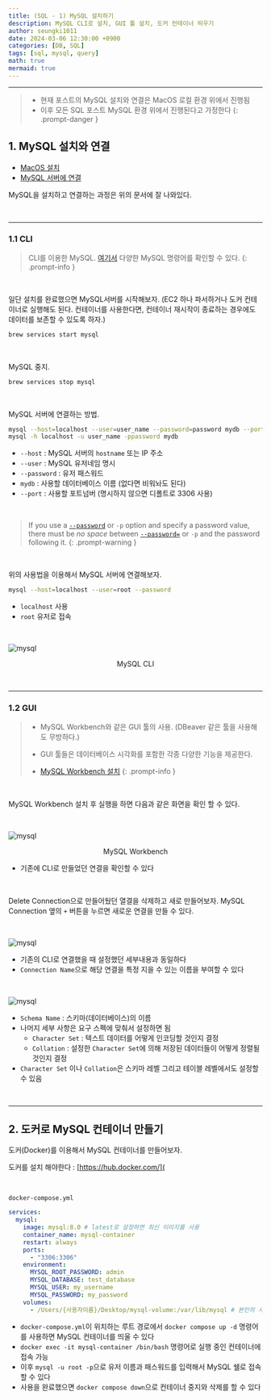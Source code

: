 ```yaml
---
title: (SQL - 1) MySQL 설치하기
description: MySQL CLI로 설치, GUI 툴 설치, 도커 컨테이너 띄우기
author: seungki1011
date: 2024-03-06 12:30:00 +0900
categories: [DB, SQL]
tags: [sql, mysql, query]
math: true
mermaid: true
---
```


---

> * 현재 포스트의 MySQL 설치와 연결은 MacOS 로컬 환경 위에서 진행됨
> * 이후 모든 SQL 포스트 MySQL 환경 위에서 진행된다고 가정한다
{: .prompt-danger }

## 1. MySQL 설치와 연결

* [MacOS 설치](https://dev.mysql.com/doc/mysql-installation-excerpt/8.0/en/macos-installation.html)
* [MySQL 서버에 연결](https://dev.mysql.com/doc/refman/8.0/en/connecting.html)

MySQL을 설치하고 연결하는 과정은 위의 문서에 잘 나와있다.

<br>

---

### 1.1 CLI

> CLI를 이용한 MySQL. [여기서](https://dev.mysql.com/doc/refman/8.0/en/mysql-commands.html) 다양한 MySQL 명령어를 확인할 수 있다.
{: .prompt-info }

<br>

일단 설치를 완료했으면 MySQL서버를 시작해보자. (EC2 하나 파서하거나 도커 컨테이너로 실행해도 된다. 컨테이너를 사용한다면, 컨테이너 재시작이 종료하는 경우에도 데이터를 보존할 수 있도록 하자.)

```bash
brew services start mysql 
```

<br>

MySQL 중지.

```bash
brew services stop mysql
```

<br>

MySQL 서버에 연결하는 방법.

```bash
mysql --host=localhost --user=user_name --password=password mydb --port=3306
mysql -h localhost -u user_name -ppassword mydb
```

* ```--host``` : MySQL 서버의 ```hostname``` 또는 IP 주소
* ```--user``` : MySQL 유저네임 명시
* ```--password``` : 유저 패스워드
* ```mydb``` : 사용할 데이터베이스 이름 (없다면 비워놔도 된다)
* ```--port``` : 사용할 포트넘버 (명시하지 않으면 디폴트로 3306 사용)

<br>

> If you use a [`--password`](https://dev.mysql.com/doc/refman/8.0/en/connection-options.html#option_general_password) or `-p` option and specify a password value, there must be *no space* between [`--password=`](https://dev.mysql.com/doc/refman/8.0/en/connection-options.html#option_general_password) or `-p` and the password following it.
{: .prompt-warning }

<br>

위의 사용법을 이용해서 MySQL 서버에 연결해보자.

```bash
mysql --host=localhost --user=root --password
```

* ```localhost``` 사용
* ```root``` 유저로 접속

<br>

![mysql](../post_images/2024-03-06-sql-1-mysql/mysqlconnect.png)

<p align='center'>MySQL CLI</p>

<br>

---

### 1.2 GUI

> * MySQL Workbench와 같은 GUI 툴의 사용. (DBeaver 같은 툴을 사용해도 무방하다.)
>
> * GUI 툴들은 데이터베이스 시각화를 포함한 각종 다양한 기능을 제공한다.
> * [MySQL Workbench 설치](https://dev.mysql.com/downloads/workbench/)
{: .prompt-info }

<br>

MySQL Workbench 설치 후 실행을 하면 다음과 같은 화면을 확인 할 수 있다.

<br>

![mysql](../post_images/2024-03-06-sql-1-mysql/mysqlworkbench1.png)

<p align='center'>MySQL Workbench</p>

* 기존에 CLI로 만들었던 연결을 확인할 수 있다

<br>

Delete Connection으로 만들어뒀던 열결을 삭제하고 새로 만들어보자. MySQL Connection 옆의 ```+``` 버튼을 누르면 새로운 연결을 만들 수 있다.

<br>

![mysql](../post_images/2024-03-06-sql-1-mysql/workbench2.png)

* 기존의 CLI로 연결했을 때 설정했던 세부내용과 동일하다
* ```Connection Name```으로 해당 연결을 특정 지을 수 있는 이름을 부여할 수 있다

<br>

![mysql](../post_images/2024-03-06-sql-1-mysql/workbench4.png)

* ```Schema Name``` : 스키마(데이터베이스)의 이름
* 나머지 세부 사항은 요구 스펙에 맞춰서 설정하면 됨
  * ```Character Set``` : 텍스트 데이터를 어떻게 인코딩할 것인지 결정
  * ```Collation``` : 설정한 ```Character Set```에 의해 저장된 데이터들이 어떻게 정렬될 것인지 결정
* ```Character Set``` 이나 ```Collation```은 스키마 레벨 그리고 테이블 레벨에서도 설정할 수 있음

<br>

---

## 2. 도커로 MySQL 컨테이너 만들기

도커(Docker)를 이용해서 MySQL 컨테이너를 만들어보자.

도커를 설치 해야한다 : [https://hub.docker.com/](

<br>

`docker-compose.yml`

```yaml
services:
  mysql:
    image: mysql:8.0 # latest로 설정하면 최신 이미지를 사용
    container_name: mysql-container
    restart: always
    ports:
      - "3306:3306"
    environment:
      MYSQL_ROOT_PASSWORD: admin
      MYSQL_DATABASE: test_database
      MYSQL_USER: my_username
      MYSQL_PASSWORD: my_password
    volumes:
      - /Users/{사용자이름}/Desktop/mysql-volume:/var/lib/mysql # 본인의 사용자 이름 사용
```

* `docker-compose.yml`이 위치하는 루트 경로에서 `docker compose up -d` 명령어를 사용하면 MySQL 컨테이너를 띄울 수 있다
* `docker exec -it mysql-container /bin/bash` 명령어로 실행 중인 컨테이너에 접속 가능
* 이후 `mysql -u root -p`으로 유저 이름과 패스워드를 입력해서 MySQL 쉘로 접속할 수 있다
* 사용을 완료했으면 `docker compose down`으로 컨테이너 중지와 삭제를 할 수 있다
